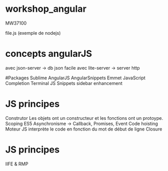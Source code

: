 # workshop_angular
MW37100

file.js (exemple de nodejs)

# concepts angularJS

avec json-server -> db json facile
avec lite-server -> server http 

#Packages Sublime
AngularJS
AngularSnippets
Emmet
JavaScript Completion
Terminal
JS Snippets
sidebar enhancement


# JS principes

Construtor
    Les objets ont un constructeur et les fonctions ont un protoype.
Scoping ES5
Asynchronisme -> Callback, Promises, Event
Code hoisting 
	Moteur JS interprète le code en fonction du mot de début de ligne
Closure

# JS principes
IIFE & RMP 